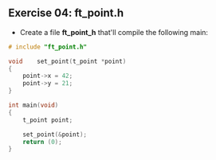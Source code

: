 ## Exercise 04: ft_point.h
- Create a file __ft_point_h__ that'll compile the following main:
```c
# include "ft_point.h"

void	set_point(t_point *point)
{
	point->x = 42;
	point->y = 21;
}

int	main(void)
{
	t_point	point;

	set_point(&point);
	return (0);
}
```

